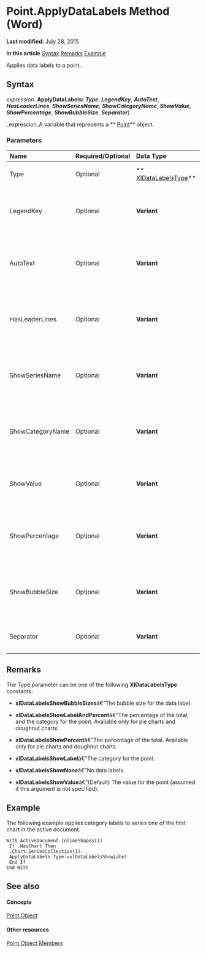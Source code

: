 
# Point.ApplyDataLabels Method (Word)

 **Last modified:** July 28, 2015

 **In this article**
 [Syntax](#sectionSection0)
 [Remarks](#sectionSection1)
 [Example](#sectionSection2)


Applies data labels to a point.


## Syntax
<a name="sectionSection0"> </a>

 _expression_. **ApplyDataLabels**( **_Type_**,  **_LegendKey_**,  **_AutoText_**,  **_HasLeaderLines_**,  **_ShowSeriesName_**,  **_ShowCategoryName_**,  **_ShowValue_**,  **_ShowPercentage_**,  **_ShowBubbleSize_**,  **_Separator_**)

 _expression_A variable that represents a  ** [Point](349ea9a3-9e9a-b26f-146f-799d39c3d4a9.md)** object.


### Parameters



|**Name**|**Required/Optional**|**Data Type**|**Description**|
|:-----|:-----|:-----|:-----|
|Type|Optional| ** [XlDataLabelsType](66b0b21f-7f33-0fbd-6d24-db722109d330.md)**|The type of data label to apply.|
|LegendKey|Optional| **Variant**| **True** to show the legend key next to the point. The default is **False**.|
|AutoText|Optional| **Variant**| **True** if the object automatically generates appropriate text based on content.|
|HasLeaderLines|Optional| **Variant**|For the  ** [Chart](366a825e-0daf-dbb7-b6f2-e7ce1a5ee2ef.md)**and  ** [Series](212c323f-8acb-2ba7-1359-ab0f43268e77.md)** objects, **True** if the series has leader lines.|
|ShowSeriesName|Optional| **Variant**| **True** to enable the series name for the data label; otherwise, **False**.|
|ShowCategoryName|Optional| **Variant**| **True** to enable the category name for the data label; otherwise, **False**.|
|ShowValue|Optional| **Variant**| **True** to enable the value for the data label; otherwise, **False**.|
|ShowPercentage|Optional| **Variant**| **True** to enable the percentage for the data label; otherwise, **False**.|
|ShowBubbleSize|Optional| **Variant**| **True** to enable the bubble size for the data label; otherwise, **False**.|
|Separator|Optional| **Variant**|The separator for the data label.|

## Remarks
<a name="sectionSection1"> </a>

The Type parameter can be one of the following  **XlDataLabelsType** constants:


-  **xlDataLabelsShowBubbleSizes**â€”The bubble size for the data label.
    
-  **xlDataLabelsShowLabelAndPercent**â€”The percentage of the total, and the category for the point. Available only for pie charts and doughnut charts.
    
-  **xlDataLabelsShowPercent**â€”The percentage of the total. Available only for pie charts and doughnut charts.
    
-  **xlDataLabelsShowLabel**â€”The category for the point.
    
-  **xlDataLabelsShowNone**â€”No data labels.
    
-  **xlDataLabelsShowValue**â€”(Default) The value for the point (assumed if this argument is not specified).
    

## Example
<a name="sectionSection2"> </a>

The following example applies category labels to series one of the first chart in the active document.


```
With ActiveDocument.InlineShapes(1) 
 If .HasChart Then 
 .Chart.SeriesCollection(1). _ 
 ApplyDataLabels Type:=xlDataLabelsShowLabel 
 End If 
End With
```


## See also
<a name="sectionSection2"> </a>


#### Concepts


 [Point Object](349ea9a3-9e9a-b26f-146f-799d39c3d4a9.md)
#### Other resources


 [Point Object Members](7a5618eb-4673-d206-c36f-ff89d5eb66ee.md)
